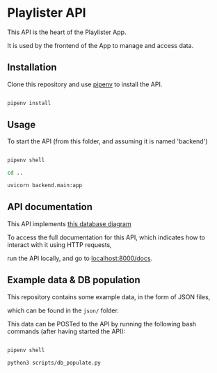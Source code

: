 # Playlister API

  

This API is the heart of the Playlister App.

It is used by the frontend of the App to manage and access data.

  

## Installation

  

Clone this repository and use [pipenv](https://pipenv.pypa.io/en/latest/) to install the API.

  

```bash

pipenv install

```

  

## Usage

  

To start the API (from this folder, and assuming it is named 'backend')

  

```bash

pipenv shell

cd ..

uvicorn backend.main:app

```

  

## API documentation

  

This API implements [this database diagram](https://dbdiagram.io/d/6266fc5895e7f23c616dff16)

To access the full documentation for this API, which indicates how to interact with it using HTTP requests,

run the API locally, and go to [localhost:8000/docs](http://localhost:8000/docs).

  

## Example data & DB population

  

This repository contains some example data, in the form of JSON files,

which can be found in the `json/` folder.

This data can be POSTed to the API by running the following bash commands (after having started the API):

  

```bash

pipenv shell

python3 scripts/db_populate.py

```